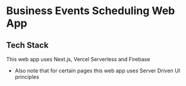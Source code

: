 # Business Events Scheduling Web App

## Tech Stack
This web app uses Next.js, Vercel Serverless and Firebase 
- Also note that for certain pages this web app uses Server Driven UI principles